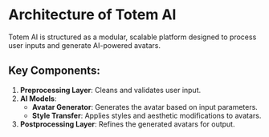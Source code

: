 # Architecture of Totem AI

Totem AI is structured as a modular, scalable platform designed to process user inputs and generate AI-powered avatars.  

## Key Components:
1. **Preprocessing Layer**: Cleans and validates user input.
2. **AI Models**:
   - **Avatar Generator**: Generates the avatar based on input parameters.
   - **Style Transfer**: Applies styles and aesthetic modifications to avatars.
3. **Postprocessing Layer**: Refines the generated avatars for output.
